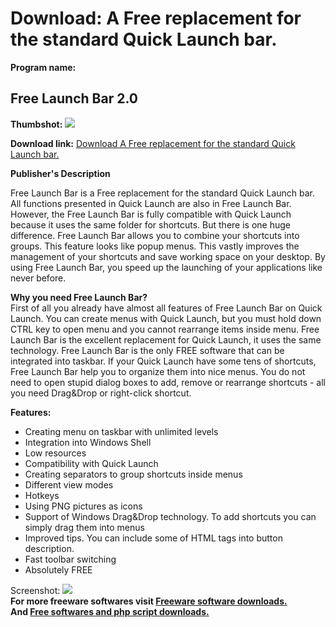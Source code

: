 # Download: A Free replacement for the standard Quick Launch bar.

**Program name:**

## Free Launch Bar 2.0

  
**Thumbshot:** ![](http://www.freewarefiles.com/screenshot/freelaunchbar_md.jpg)   
  
**Download link:** [Download A Free replacement for the standard Quick Launch bar.](http://freesoftwares.boysofts.com/Free-Launch-Bar_program_49038.html)  
  


**Publisher's Description**  
  


Free Launch Bar is a Free replacement for the standard Quick Launch bar. All functions presented in Quick Launch are also in Free Launch Bar. However, the Free Launch Bar is fully compatible with Quick Launch because it uses the same folder for shortcuts. But there is one huge difference. Free Launch Bar allows you to combine your shortcuts into groups. This feature looks like popup menus. This vastly improves the management of your shortcuts and save working space on your desktop. By using Free Launch Bar, you speed up the launching of your applications like never before. 

**Why you need Free Launch Bar?**  
First of all you already have almost all features of Free Launch Bar on Quick Launch. You can create menus with Quick Launch, but you must hold down CTRL key to open menu and you cannot rearrange items inside menu. Free Launch Bar is the excellent replacement for Quick Launch, it uses the same technology. Free Launch Bar is the only FREE software that can be integrated into taskbar. If your Quick Launch have some tens of shortcuts, Free Launch Bar help you to organize them into nice menus. You do not need to open stupid dialog boxes to add, remove or rearrange shortcuts - all you need Drag&Drop or right-click shortcut.

**Features:**

  * Creating menu on taskbar with unlimited levels 
  * Integration into Windows Shell 
  * Low resources 
  * Compatibility with Quick Launch 
  * Creating separators to group shortcuts inside menus 
  * Different view modes 
  * Hotkeys 
  * Using PNG pictures as icons 
  * Support of Windows Drag&Drop technology. To add shortcuts you can simply drag them into menus 
  * Improved tips. You can include some of HTML tags into button description. 
  * Fast toolbar switching 
  * Absolutely FREE 

  
  
Screenshot: ![](http://www.freewarefiles.com/screenshot/freelaunchbar.jpg)   
**For more freeware softwares visit [Freeware software downloads.](http://freesoftwares.boysofts.com/)**   
**And [Free softwares and php script downloads.](http://www.boysofts.com/)**

